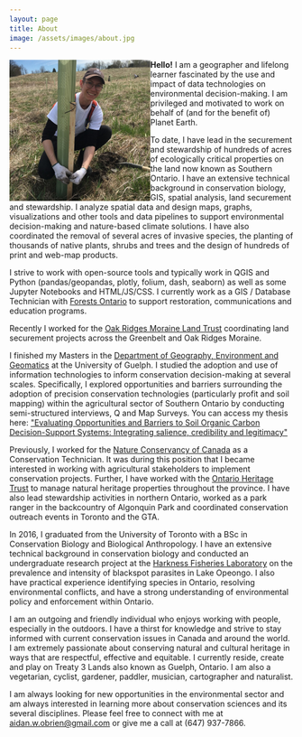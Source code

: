 ```yaml
---
layout: page
title: About
image: /assets/images/about.jpg
---
```


<!-- ![headshot]({{ page.image | relative_url }}){: width="250" height="250"} -->
<img align="left" src="/assets/images/about.jpg" alt="Tree Planting" weidth = "250" height="250" padding-right = "10px">

__Hello!__ I am a geographer and lifelong learner fascinated by the use and impact of data technologies on environmental decision-making. I am privileged and motivated to work on behalf of (and for the benefit of) Planet Earth. 

To date, I have lead in the securement and stewardship of hundreds of acres of ecologically critical properties on the land now known as Southern Ontario. I have an extensive technical background in conservation biology, GIS, spatial analysis, land securement and stewardship. I analyze spatial data and design maps, graphs, visualizations and other tools and data pipelines to support environmental decision-making and nature-based climate solutions. I have also coordinated the removal of several acres of invasive species, the planting of thousands of native plants, shrubs and trees and the design of hundreds of print and web-map products.

I strive to work with open-source tools and typically work in QGIS and Python (pandas/geopandas, plotly, folium, dash, seaborn) as well as some Jupyter Notebooks and HTML/JS/CSS. I currently work as a GIS / Database Technician with [Forests Ontario](https://www.forestsontario.ca/) to support restoration, communications and education programs.

Recently I worked for the [Oak Ridges Moraine Land Trust](https://www.oakridgesmoraine.org/) coordinating land securement projects across the Greenbelt and Oak Ridges Moraine.

I finished my Masters in the [Department of Geography, Environment and Geomatics](https://geg.uoguelph.ca/) at the University of Guelph. I studied the adoption and use of information technologies to inform conservation decision-making at several scales. Specifically, I explored opportunities and barriers surrounding the adoption of precision conservation technologies (particularly profit and soil mapping) within the agricultural sector of Southern Ontario by conducting semi-structured interviews, Q and Map Surveys. You can access my thesis here: ["Evaluating Opportunities and Barriers to Soil Organic Carbon Decision-Support Systems: Integrating salience, credibility and legitimacy"](https://atrium.lib.uoguelph.ca/xmlui/handle/10214/26394)

Previously, I worked for the [Nature Conservancy of Canada](https://www.natureconservancy.ca/en/where-we-work/ontario/) as a Conservation Technician. It was during this position that I became interested in working with agricultural stakeholders to implement conservation projects. Further, I have worked with the [Ontario Heritage Trust](https://www.heritagetrust.on.ca/) to manage natural heritage properties throughout the province. I have also lead stewardship activities in northern Ontario, worked as a park ranger in the backcountry of Algonquin Park and coordinated conservation outreach events in Toronto and the GTA. 

In 2016, I graduated from the University of Toronto with a BSc in Conservation Biology and Biological Anthropology. I have an extensive technical background in conservation biology and conducted an undergraduate research project at the [Harkness Fisheries Laboratory](https://www.harkness.ca/) on the prevalence and intensity of blackspot parasites in Lake Opeongo. I also have practical experience identifying species in Ontario, resolving environmental conflicts, and have a strong understanding of environmental policy and enforcement within Ontario.

I am an outgoing and friendly individual who enjoys working with people, especially in the outdoors. I have a thirst for knowledge and strive to stay informed with current conservation issues in Canada and around the world. I am extremely passionate about conserving natural and cultural heritage in ways that are respectful, effective and equitable. I currently reside, create and play on Treaty 3 Lands also known as Guelph, Ontario. I am also a vegetarian, cyclist, gardener, paddler, musician, cartographer and naturalist.

I am always looking for new opportunities in the environmental sector and am always interested in learning more about conservation sciences and its several disciplines. Please feel free to connect with me at aidan.w.obrien@gmail.com or give me a call at (647) 937-7866.

